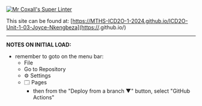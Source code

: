 
[![Mr Coxall's Super Linter](https://github.com/MTHS-ICD2O-1-2024/ICD2O-Unit-1-03-Joyce-Nkengbeza)](https://github.com/<OWNER>/<REPOSITORY>/actions)


This site can be found at: [https://MTHS-ICD2O-1-2024.github.io/ICD2O-Unit-1-03-Joyce-Nkengbeza](https://<OWNER>.github.io/<REPOSITORY>)

---

**NOTES ON INITIAL LOAD:**
- remember to goto on the menu bar:
  - File
  - Go to Repository
  - ⚙ Settings
  - 🗔 Pages
    - then from the "Deploy from a branch ▼" button, select "GitHub Actions"
